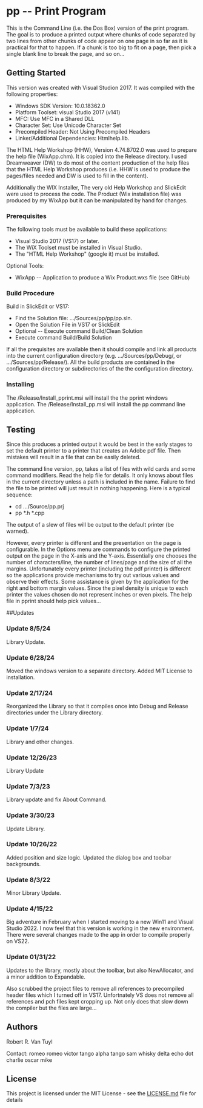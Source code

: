 # pp -- Print Program

This is the Command Line (i.e. the Dos Box) version of the print program.  The goal is to produce
a printed output where chunks of code separated by two lines from other chunks of code appear on
one page in so far as it is practical for that to happen.  If a chunk is too big
to fit on a page, then pick a single blank line to break the page, and so on...

## Getting Started

This version was created with Visual Studion 2017.  It was compiled with the following properties:

  - Windows SDK Version: 10.0.18362.0
  - Platform Toolset: visual Studio 2017 (v141)
  - MFC: Use MFC in a Shared DLL
  - Character Set:  Use Unicode Character Set
  - Precompiled Header:  Not Using Precompiled Headers
  - Linker/Additional Dependencies:  Htmlhelp.lib.

The HTML Help Workshop (HHW), Version 4.74.8702.0 was used to prepare the help file (WixApp.chm).
It is copied into the Release directory.  I used Dreamweaver (DW) to do most of the content
production of the help files that the HTML Help Workshop produces (i.e. HHW is used to produce the
pages/files needed and DW is used to fill in the content).

Additionally the WIX Installer, The very old Help Workshop and SlickEdit were used to process the
code.  The Product (Wix installation file) was produced by my WixApp but it can be manipulated by
hand for changes.

### Prerequisites

The following tools must be available to build these applications:

  - Visual Studio 2017 (VS17) or later.
  - The WiX Toolset must be installed in Visual Studio.
  - The "HTML Help Workshop" (google it) must be installed.

Optional Tools:

  - WixApp -- Application to produce a Wix Product.wxs file (see GitHub)

### Build Procedure

Build in SlickEdit or VS17:

  - Find the Solution file: .../Sources/pp/pp/pp.sln.
  - Open the Solution File in VS17 or SlickEdit
  - Optional -- Execute command Build/Clean Solution
  - Execute command Build/Build Solution

If all the prequisites are available then it should compile and link all products into the current
configuration directory (e.g. .../Sources/pp/Debug/, or .../Sources/pp/Release/).  All the build
products are contained in the configuration directory or subdirectories of the the configuration
directory.

### Installing

The /Release/Install_pprint.msi will install the the pprint windows application.
The /Release/Install_pp.msi will install the pp command line application.

## Testing

Since this produces a printed output it would be best in the early stages to set the default
printer to a printer that creates an Adobe pdf file.  Then mistakes will result in a file that can
be easily deleted.

The command line version, pp, takes a list of files with wild cards and some command modifiers.
Read the help file for details.  It only knows about files in the current directory unless a path
is included in the name.  Failure to find the file to be printed will just result in nothing
happening.  Here is a typical sequence:

  - cd .../Source/pp.prj
  - pp *.h *.cpp

The output of a slew of files will be output to the default printer (be warned).

However, every printer is different and the presentation on the page is configurable.  In the
Options menu are commands to configure the printed output on the page in the X-axis and the Y-axis.
Essentially one chooses the number of characters/line, the number of lines/page and the size of
all the margins.  Unfortunately every printer (including the pdf printer) is different so the
applications provide mechanisms to try out various values and observe their effects.  Some
assistance is given by the application for the right and bottom margin values.  Since the pixel
density is unique to each printer the values chosen do not represent inches or even pixels.  The
help file in pprint should help pick values...

##Updates

### Update 8/5/24

Library Update.

### Update 6/28/24

Moved the windows version to a separate directory.  Added MIT License to installation.

### Update 2/17/24

Reorganized the Library so that it compiles once into Debug and Release directories under the
Library directory.

### Update 1/7/24

Library and other changes.

### Update 12/26/23

Library Update

### Update 7/3/23

Library update and fix About Command.

### Update 3/30/23

Update Library.

### Update 10/26/22

Added position and size logic.  Updated the dialog box and toolbar backgrounds.

### Update 8/3/22

Minor Library Update.

### Update 4/15/22

Big adventure in February when I started moving to a new Win11 and Visual Studio 2022.  I now
feel that this version is working in the new environment.  There were several changes made to the app
in order to compile properly on VS22.

### Update 01/31/22

Updates to the library, mostly about the toolbar, but also NewAllocator, and a minor addition to
Expandable.

Also scrubbed the project files to remove all references to precompiled header files which I turned off
in VS17.  Unfortnately VS does not remove all references and pch files kept cropping up.  Not only does
that slow down the compiler but the files are large...

## Authors

Robert R. Van Tuyl

Contact:  romeo romeo victor tango alpha tango sam whisky delta echo dot charlie oscar mike

## License

This project is licensed under the MIT License - see the [LICENSE.md](LICENSE.md) file for details

